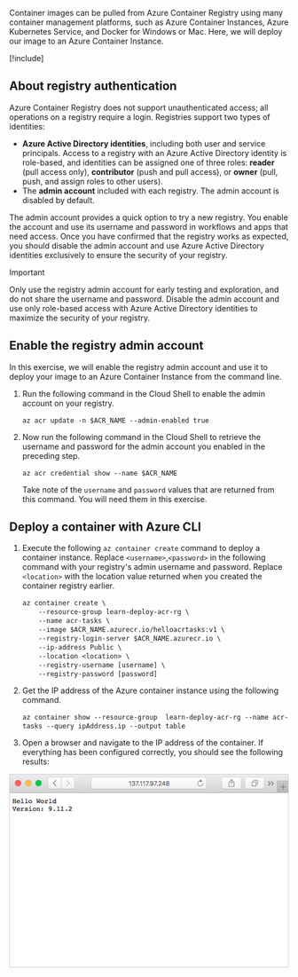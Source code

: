 Container images can be pulled from Azure Container Registry using many container management platforms, such as Azure Container Instances, Azure Kubernetes Service, and Docker for Windows or Mac. Here, we will deploy our image to an Azure Container Instance.

[!include[](../../../includes/azure-exercise-subscription-prerequisite.md)]

## About registry authentication

Azure Container Registry does not support unauthenticated access; all operations on a registry require a login. Registries support two types of identities:

- **Azure Active Directory identities**, including both user and service principals. Access to a registry with an Azure Active Directory identity is role-based, and identities can be assigned one of three roles: **reader** (pull access only), **contributor** (push and pull access), or **owner** (pull, push, and assign roles to other users).
- The **admin account** included with each registry. The admin account is disabled by default.

The admin account provides a quick option to try a new registry. You enable the account and use its username and password in workflows and apps that need access. Once you have confirmed that the registry works as expected, you should disable the admin account and use Azure Active Directory identities exclusively to ensure the security of your registry.

> [!IMPORTANT]
> Only use the registry admin account for early testing and exploration, and do not share the username and password. Disable the admin account and use only role-based access with Azure Active Directory identities to maximize the security of your registry.

## Enable the registry admin account

In this exercise, we will enable the registry admin account and use it to deploy your image to an Azure Container Instance from the command line.

1. Run the following command in the Cloud Shell to enable the admin account on your registry.

    ```azurecli
    az acr update -n $ACR_NAME --admin-enabled true
    ```

1. Now run the following command in the Cloud Shell to retrieve the username and password for the admin account you enabled in the preceding step.

    ```azurecli
    az acr credential show --name $ACR_NAME
    ```

    Take note of the `username` and  `password` values that are returned from this command. You will need them in this exercise.

## Deploy a container with Azure CLI

1. Execute the following `az container create` command to deploy a container instance. Replace `<username>`,`<password>` in the following command with your registry's admin username and password. Replace `<location>` with the location value returned when you created the container registry earlier.

    ```azurecli
    az container create \
        --resource-group learn-deploy-acr-rg \
        --name acr-tasks \
        --image $ACR_NAME.azurecr.io/helloacrtasks:v1 \
        --registry-login-server $ACR_NAME.azurecr.io \
        --ip-address Public \
        --location <location> \
        --registry-username [username] \
        --registry-password [password]
    ```

1. Get the IP address of the Azure container instance using the following command.

    ```azurecli
    az container show --resource-group  learn-deploy-acr-rg --name acr-tasks --query ipAddress.ip --output table
    ```

1. Open a browser and navigate to the IP address of the container. If everything has been configured correctly, you should see the following results:

![Sample web application with the text Hello World](../media/hello.png)
